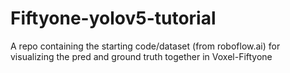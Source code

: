# Fiftyone-yolov5-tutorial
A repo containing the starting code/dataset (from roboflow.ai) for visualizing the pred and ground truth together in Voxel-Fiftyone
